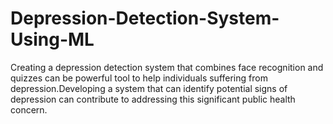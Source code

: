# Depression-Detection-System-Using-ML
Creating a depression detection system that combines face recognition and quizzes can be powerful tool to help individuals suffering from depression.Developing a system that can identify potential signs of depression can contribute to addressing this significant public health concern.
